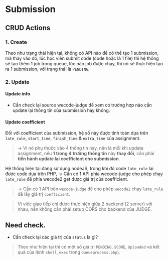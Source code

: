 # Submission
## CRUD Actions
### 1. Create
Theo như trạng thái hiện tại, không có API nào để có thể tạo 1 submission, mà thay vào đó, lúc học viên submit code (code hoặc là 1 file) thì hệ thống sẽ tạo thêm 1 job trong queue, lúc nào job được chạy, thì nó sẽ thực hiện tạo ra 1 submission, với trạng thái là `PENDING`.

### 2. Update

#### Update info
- Cần check lại source wecode-judge để xem có trường hợp nào cần update lại thông tin của submission hay không.
#### Update coefficient
Đối với coefficient của submission, hệ số này được tính toán dựa trên `late_rule`, `start_time`, `finish_time` & `extra_time` của assignment.  
> -> Vì nó phụ thuộc vào 4 thông tin này, nên là mỗi khi update assignment, nếu **1 trong 4 trường thông tin** này **thay đổi**, cần phải **tiến hành update lại coefficient cho submission**.

Hệ thống hiện tại đang sử dụng nodeJS, trong khi đó code `late_rule` lại được code dựa trên PHP, -> Cần có 1 API phía wecode-judge cho phép chạy `late_rule` để phía wecode2 get được giá trị của coefficient.  
> -> Cần có 1 API bên `wecode-judge` để cho phép `wecode2` chạy `late_rule` để lấy giá trị `coefficient`.

>  Vì việc giao tiếp chỉ được thực hiện giữa 2 backend (2 server) với nhau, nên không cần phải setup CORS cho backend của JUDGE.

## Need check.
- Cần check lại các giá trị của `status` là gì?
> Theo như hiện tại thì có một số giá trị `PENDING`, `SCORE`, `Uploaded` và kết quả của lệnh `shell_exec` trong `Queueprocess.php`).
